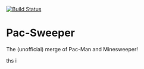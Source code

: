 [![Build Status](https://github.com/aadenboy/Pac-Sweeper/workflows/Build/badge.svg)](https://github.com/aadenboy/Pac-Sweeper/actions?query=workflow%3ABuild)

# Pac-Sweeper
The (unofficial) merge of Pac-Man and Minesweeper!

ths i
